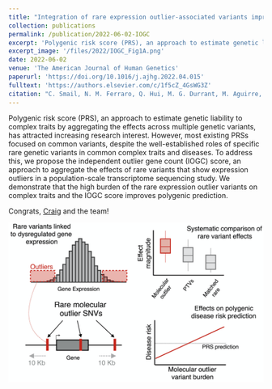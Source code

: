 ```yaml
---
title: "Integration of rare expression outlier-associated variants improves polygenic risk prediction"
collection: publications
permalink: /publication/2022-06-02-IOGC
excerpt: 'Polygenic risk score (PRS), an approach to estimate genetic liability to complex traits by aggregating the effects across multiple genetic variants, has attracted increasing research interest. However, most existing PRSs focused on common variants, despite the well-established roles of specific rare genetic variants in common complex traits and diseases. To address this, we propose the independent outlier gene count (IOGC) score, an approach to aggregate the effects of rare variants that show expression outliers in a population-scale transcriptome sequencing study. We demonstrate that the high burden of the rare expression outlier variants on complex traits and the IOGC score improves polygenic prediction.'
excerpt_image: '/files/2022/IOGC_Fig1A.png'
date: 2022-06-02
venue: 'The American Journal of Human Genetics'
paperurl: 'https://doi.org/10.1016/j.ajhg.2022.04.015'
fulltext: 'https://authors.elsevier.com/c/1f5cZ_4GsWG3Z'
citation: "C. Smail, N. M. Ferraro, Q. Hui, M. G. Durrant, M. Aguirre, Y. Tanigawa, M. R. Keever-Keigher, A. S. Rao, J. M. Justesen, X. Li, M. J. Gloudemans, T. L. Assimes, C. Kooperberg, A. P. Reiner, J. Huang, C. J. O'Donnell, Y. V. Sun, Million Veteran Program, M. A. Rivas, S. B. Montgomery, Integration of rare expression outlier-associated variants improves polygenic risk prediction. Am J Hum Genet. 109(6), 1055-1064 (2022)."
---
```


Polygenic risk score (PRS), an approach to estimate genetic liability to complex traits by aggregating the effects across multiple genetic variants, has attracted increasing research interest. However, most existing PRSs focused on common variants, despite the well-established roles of specific rare genetic variants in common complex traits and diseases. To address this, we propose the independent outlier gene count (IOGC) score, an approach to aggregate the effects of rare variants that show expression outliers in a population-scale transcriptome sequencing study. We demonstrate that the high burden of the rare expression outlier variants on complex traits and the IOGC score improves polygenic prediction.

Congrats, [Craig](http://smail-lab.org/) and the team!

![IOGC paper Figure 1A](/files/2022/IOGC_Fig1A.png)
